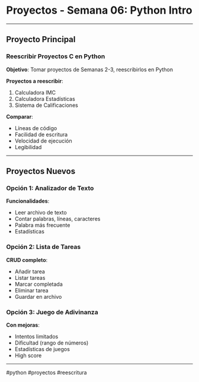 # Proyectos - Semana 06: Python Intro

---

## Proyecto Principal

### Reescribir Proyectos C en Python

**Objetivo**: Tomar proyectos de Semanas 2-3, reescribirlos en Python

**Proyectos a reescribir**:
1. Calculadora IMC
2. Calculadora Estadísticas
3. Sistema de Calificaciones

**Comparar**:
- Líneas de código
- Facilidad de escritura
- Velocidad de ejecución
- Legibilidad

---

## Proyectos Nuevos

### Opción 1: Analizador de Texto

**Funcionalidades**:
- Leer archivo de texto
- Contar palabras, líneas, caracteres
- Palabra más frecuente
- Estadísticas

### Opción 2: Lista de Tareas

**CRUD completo**:
- Añadir tarea
- Listar tareas
- Marcar completada
- Eliminar tarea
- Guardar en archivo

### Opción 3: Juego de Adivinanza

**Con mejoras**:
- Intentos limitados
- Dificultad (rango de números)
- Estadísticas de juegos
- High score

---

#python #proyectos #reescritura
